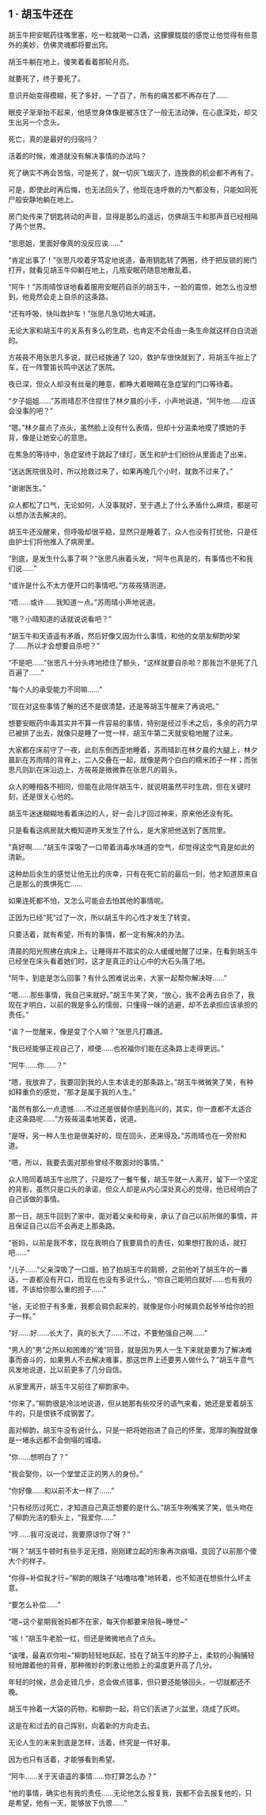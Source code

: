 ## 1 · 胡玉牛还在

胡玉牛把安眠药往嘴里塞，吃一粒就喝一口酒，这朦朦胧胧的感觉让他觉得有些意外的美妙，仿佛灵魂都将要出窍。

胡玉牛躺在地上，傻笑着看着那轮月亮。

就要死了，终于要死了。

意识开始变得模糊，死了多好，一了百了，所有的痛苦都不再存在了……

眼皮子渐渐抬不起来，他感觉身体像是被冻住了一般无法动弹，在心底深处，却又生出另一个念头。

死亡，真的是最好的归宿吗？

活着的时候，难道就没有解决事情的办法吗？

死了确实不再会苦恼，可是死了，就一切灰飞烟灭了，连挽救的机会都不再有了。

可是，即使此时再后悔，也无法回头了，他现在连呼救的力气都没有，只能如同死尸般安静地躺在地上。

房门处传来了钥匙转动的声音，显得是那么的遥远，仿佛胡玉牛和那声音已经相隔了两个世界。

“思思姐，里面好像真的没反应诶……”

“肯定出事了！”张思凡咬着牙笃定地说道，备用钥匙转了两圈，终于把反锁的房门打开，就看见胡玉牛仰躺在地上，几瓶安眠药随意地散乱着。

“阿牛！”苏雨晴惊讶地看着服用安眠药自杀的胡玉牛，一脸的震惊，她怎么也没想到，他竟然会走上自杀的这条路。

“还有呼吸，快叫救护车！”张思凡急切地大喊道。

无论大家和胡玉牛的关系有多么的生疏，也肯定不会任由一条生命就这样白白流逝的。

方莜莜不用张思凡多说，就已经拨通了 120，救护车很快就到了，将胡玉牛抬上了车，在一阵警笛长鸣中送达了医院。

夜已深，但众人却没有丝毫的睡意，都睁大着眼睛在急症室的门口等待着。

“夕子姐姐……”苏雨晴忍不住捏住了林夕晨的小手，小声地说道，“阿牛他……应该会没事的吧？”

“嗯。”林夕晨点了点头，虽然脸上没有什么表情，但却十分温柔地摸了摸她的手背，像是让她安心的意思。

在焦急的等待中，急症室终于跳起了绿灯，医生和护士们纷纷从里面走了出来。

“送达医院很及时，所以抢救过来了，如果再晚几个小时，就救不过来了。”

“谢谢医生。”

众人都松了口气，无论如何，人没事就好，至于遇上了什么矛盾什么麻烦，都是可以想办法去解决的。

胡玉牛还没醒来，但呼吸却很平稳，显然只是睡着了，众人也没有打扰他，只是任由护士们将他推入了病房里。

“到底，是发生什么事了啊？”张思凡揪着头发，“阿牛也真是的，有事情也不和我们说……”

“或许是什么不太方便开口的事情吧。”方莜莜猜测道。

“唔……或许……我知道一点。”苏雨晴小声地说道。

“嗯？小晴知道的话就说说看吧？”

“胡玉牛和天语遥有矛盾，然后好像又因为什么事情，和他的女朋友柳韵吵架了……所以才会想要自杀吧？”

“不是吧……”张思凡十分头疼地捂住了额头，“这样就要自杀啦？那我岂不是死了几百遍了……”

“每个人的承受能力不同嘛……”

“现在对这些事情了解的还不是很清楚，还是等胡玉牛醒来了再说吧。”

想要安眠药中毒其实并不算一件容易的事情，特别是经过手术之后，多余的药力早已被排了出去，就像只是睡了一觉一样，胡玉牛第二天就安稳地醒了过来。

大家都在床前守了一夜，此刻东倒西歪地睡着，苏雨晴趴在林夕晨的大腿上，林夕晨趴在苏雨晴的背脊上，二人交叠在一起，就像是两个白白的糯米团子一样；而张思凡则趴在床沿边上，方莜莜是微微靠在张思凡的肩头。

众人的睡相各不相同，但能在此陪伴胡玉牛，就说明虽然平时生疏，但在关键时刻，还是很关心他的。

胡玉牛迷迷糊糊地看着床边的人，好一会儿才回过神来，原来他还没有死。

只是看看这病房就大概知道昨天发生了什么，是大家把他送到了医院里。

“真好啊……”胡玉牛深吸了一口带着消毒水味道的空气，却觉得这空气竟是如此的清新。

这种劫后余生的感觉让他无比的庆幸，只有在死亡前的最后一刻，他才知道原来自己是那么的畏惧死亡……

如果连死都不怕，又怎么可能会去怕其他的事情呢。

正因为已经“死”过了一次，所以胡玉牛的心性才发生了转变。

只要活着，就有希望，所有的事情，都一定有解决的办法。

清晨的阳光照拂在病床上，让睡得并不踏实的众人缓缓地醒了过来，在看到胡玉牛已经坐在床头看着她们时，这才是真正的让心中的大石头落了地。

“阿牛，到底是怎么回事？有什么困难说出来，大家一起帮你解决呀……”

“嗯……那些事情，我自己来就好。”胡玉牛笑了笑，“放心，我不会再去自杀了，我现在才明白，以前的我是多么的懦弱，只懂得一昧的逃避，却不去承担应该承担的责任。”

“诶？一觉醒来，像是变了个人嘛？”张思凡打趣道。

“我已经能够正视自己了，顺便……也祝福你们能在这条路上走得更远。”

“阿牛……你……？”

“嗯，我放弃了，我要回到我的人生本该走的那条路上。”胡玉牛微微笑了笑，有种如释重负的感觉，“那才是属于我的人生。”

“虽然有那么一点遗憾……不过还是很替你感到高兴的，其实，你一直都不太适合走这条路呢……”方莜莜温柔地笑着，说道。

“是呀，另一种人生也是很美好的，现在回头，还来得及。”苏雨晴也在一旁附和道。

“嗯，所以，我要去面对那些曾经不敢面对的事情。”

众人陪同着胡玉牛出院了，只是吃了一餐午餐，胡玉牛就一人离开，留下一个坚定的背影，虽然只是口头的承诺，但众人却是从内心深处真心的觉得，他已经明白了自己该做的事情。

那一日，胡玉牛回到了家中，面对着父亲和母亲，承认了自己以前所做的事情，并且保证自己以后不会再走上那条路。

“爸妈，以前是我不孝，现在我明白了我要肩负的责任，如果想打我的话，就打吧……”

“儿子……”父亲深吸了一口烟，拍了拍胡玉牛的肩膀，之前他听了胡玉牛的一番话，一直都没有开口，而现在也没有多说什么，“你自己能明白就好……也有我的错，不该给你那么重的担子……”

“爸，无论担子有多重，我都会肩负起来的，就像是你小时候肩负起爷爷给你的担子一样。”

“好……好……长大了，真的长大了……不过，不要勉强自己啊……”

“男人的“男”之所以和困难的“难”同音，就是因为男人一生下来就是要为了解决难事而奋斗的，如果男人不去解决难事，那这世界上还要男人做什么？”胡玉牛意气风发地说道，比以前更多了几分自信。

从家里离开，胡玉牛又前往了柳韵家中。

“你来了。”柳韵很是冷淡地说道，但从她那有些咬牙的语气来看，她还是爱着胡玉牛的，只是恨铁不成钢罢了。

面对柳韵，胡玉牛没有说什么，只是一把将她抱进了自己的怀里，宽厚的胸膛就像是一堵永远都不会倒塌的城墙。

“你……想明白了？”

“我会娶你，以一个堂堂正正的男人的身份。”

“你好像……和以前不太一样了……”

“只有经历过死亡，才知道自己真正想要的是什么。”胡玉牛咧嘴笑了笑，低头吻在了柳韵光洁的额头上，“我爱你……”

“哼……我可没说过，我要原谅你了呀？”

“啊？”胡玉牛顿时有些手足无措，刚刚建立起的形象再次崩塌，变回了以前那个傻大个的样子。

“你得~补偿我才行~”柳韵的眼珠子“咕噜咕噜”地转着，也不知道在想些什么坏主意。

“要怎么补偿……”

“嗯~这个星期我爸妈都不在家，每天你都要来陪我~睡觉~”

“咳！”胡玉牛老脸一红，但还是微微地点了点头。

“诶嘿，最喜欢你啦~”柳韵轻轻地跃起，挂在了胡玉牛的脖子上，柔软的小胸脯轻轻地蹭着他的背脊，那种微妙的刺激让他脸上的温度更升高了几分。

年轻的时候，总会走错几步，总会做点错事，但只要还能够回头，一切就都还不晚。

胡玉牛拎着一大袋的药物，和柳韵一起，将它们丢进了火盆里，烧成了灰烬。

这是在和过去的自己挥别，向着新的方向走去。

无论人生的未来到底是怎样，活着，终究是一件好事。

因为也只有活着，才能够看到希望。

“阿牛……关于天语遥的事情……你打算怎么办？”

“他的事情，确实也有我的责任……无论他怎么报复我，我都不会去报复他的，只是希望，他有一天，能够放下仇恨……”
